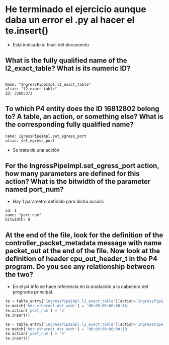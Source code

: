 

# He terminado el ejercicio aunque daba un error el .py al hacer el te.insert()
* Está indicado al finall del documento

## What is the fully qualified name of the l2_exact_table? What is its numeric ID?

```

Name: "IngressPipeImpl.l2_exact_table"
alias: "l2_exact_table"
ID: 33605373

```

## To which P4 entity does the ID 16812802 belong to? A table, an action, or something else? What is the corresponding fully qualified name?

```
name: IgressPipeImpl.set_egress_port
alias: set_egress_port

```

* Se trata de una acción


## For the IngressPipeImpl.set_egress_port action, how many parameters are defined for this action? What is the bitwidth of the parameter named port_num?

* Hay 1 parametro definido para dicha acción:

```
id: 1
name: "port_num"
bitwidth: 9

```

## At the end of the file, look for the definition of the controller_packet_metadata message with name packet_out at the end of the file. Now look at the definition of header cpu_out_header_t in the P4 program. Do you see any relationship between the two?

* En el p4 info se hace referencia en la anotación a la cabecera del programa principal.


```python
te = table_entry['IngressPipeImpl.l2_exact_table'](action='IngressPipeImpl.set_egress_port')
te.match['hdr.ethernet.dst_addr'] = '00:00:00:00:00:1A'
te.action['port_num'] = '3'
te.insert()

te = table_entry['IngressPipeImpl.l2_exact_table'](action='IngressPipeImpl.set_egress_port')
te.match['hdr.ethernet.dst_addr'] = '00:00:00:00:00:1B'
te.action['port_num'] = '4'
te.insert()
```


